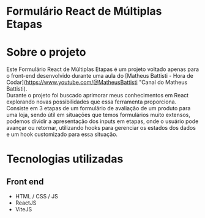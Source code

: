 # Formulário React de Múltiplas Etapas

# Sobre o projeto
Este Formulário React de Múltiplas Etapas é um projeto voltado apenas para o front-end desenvolvido durante uma aula do  [Matheus Battisti - Hora de Codar](https://www.youtube.com/@MatheusBattisti "Canal do Matheus Battisti).  
Durante o projeto foi buscado aprimorar meus conhecimentos em React explorando novas possibilidades que essa ferramenta proporciona.
Consiste em 3 etapas de um formulário de avaliação de um produto para uma loja, sendo útil em situações que temos formulários muito extensos, podemos dividir a apresentação dos inputs em etapas, onde o usuário pode avançar ou retornar, utilizando hooks para gerenciar os estados dos dados e um hook customizado para essa situação.

# Tecnologias utilizadas
## Front end
- HTML / CSS / JS  
- ReactJS
- ViteJS
